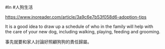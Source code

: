 #ln #人狗生活 

https://www.inoreader.com/article/3a9c6e7b53f058d6-adoption-tips

It is a good idea to draw up a schedule of who in the family will help with the care of your new dog, including walking, playing, feeding and grooming.

事先就要和家人討論好照顧狗狗的責任歸屬。
